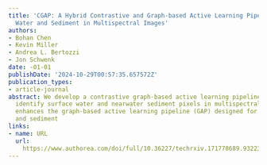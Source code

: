 ```yaml
---
title: 'CGAP: A Hybrid Contrastive and Graph-based Active Learning Pipeline to Detect
  Water and Sediment in Multispectral Images'
authors:
- Bohan Chen
- Kevin Miller
- Andrea L. Bertozzi
- Jon Schwenk
date: -01-01
publishDate: '2024-10-29T00:57:35.657572Z'
publication_types:
- article-journal
abstract: We develop a contrastive graph-based active learning pipeline (CGAP) to
  identify surface water and nearwater sediment pixels in multispectral images. CGAP
  enhances the graph-based active learning pipeline (GAP) designed for surface water
  and sediment
links:
- name: URL
  url: 
    https://www.authorea.com/doi/full/10.36227/techrxiv.171778689.93223348?commit=ada28c10a4f0d77b5b1e973534a27a58eff2cbdf
---
```

